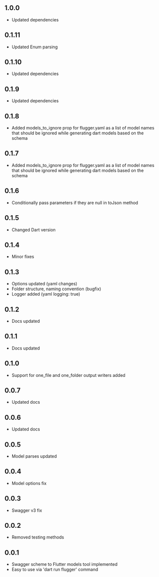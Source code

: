 ## 1.0.0
* Updated dependencies

## 0.1.11
* Updated Enum parsing

## 0.1.10
* Updated dependencies

## 0.1.9
* Updated dependencies

## 0.1.8
* Added models_to_ignore prop for flugger.yaml as a list of model names that should be ignored while generating dart models based on the schema

## 0.1.7
* Added models_to_ignore prop for flugger.yaml as a list of model names that should be ignored while generating dart models based on the schema

## 0.1.6
* Conditionally pass parameters if they are null in toJson method

## 0.1.5
* Changed Dart version

## 0.1.4
* Minor fixes

## 0.1.3
* Options updated (yaml changes)
* Folder structure, naming convention (bugfix)
* Logger added (yaml logging: true)

## 0.1.2
* Docs updated

## 0.1.1
* Docs updated

## 0.1.0
* Support for one_file and one_folder output writers added

## 0.0.7
* Updated docs

## 0.0.6
* Updated docs

## 0.0.5
* Model parses updated

## 0.0.4
* Model options fix

## 0.0.3
* Swagger v3 fix

## 0.0.2
* Removed testing methods

## 0.0.1
* Swagger scheme to Flutter models tool implemented
* Easy to use via 'dart run flugger' command

